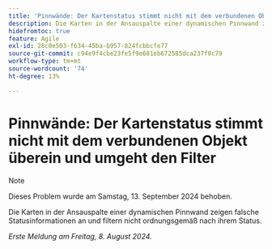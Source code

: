 ```yaml
---
title: 'Pinnwände: Der Kartenstatus stimmt nicht mit dem verbundenen Objekt überein und umgeht den Filter'
description: Die Karten in der Ansauspalte einer dynamischen Pinnwand zeigen falsche Statusinformationen an und filtern nicht ordnungsgemäß nach ihrem Status.
hidefromtoc: true
feature: Agile
exl-id: 28c0e503-f634-45ba-b957-824fcbbcfe77
source-git-commit: c94e9f4cbe23fe5f9e681eb672585dca237f0c79
workflow-type: tm+mt
source-wordcount: '74'
ht-degree: 13%

---
```


# Pinnwände: Der Kartenstatus stimmt nicht mit dem verbundenen Objekt überein und umgeht den Filter

>[!NOTE]
>
>Dieses Problem wurde am Samstag, 13. September 2024 behoben.

Die Karten in der Ansauspalte einer dynamischen Pinnwand zeigen falsche Statusinformationen an und filtern nicht ordnungsgemäß nach ihrem Status.

_Erste Meldung am Freitag, 8. August 2024._

